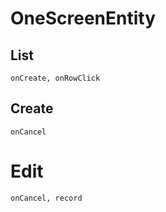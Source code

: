 # OneScreenEntity

## List

```
onCreate, onRowClick
```

## Create

```
onCancel
```

# Edit

```
onCancel, record
```
